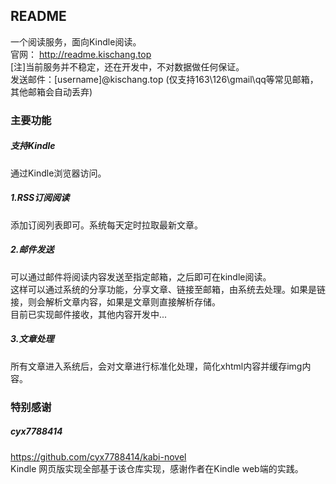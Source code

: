 ## README

一个阅读服务，面向Kindle阅读。   
官网： http://readme.kischang.top   
[注]当前服务并不稳定，还在开发中，不对数据做任何保证。   
发送邮件：[username]@kischang.top (仅支持163\126\gmail\qq等常见邮箱，其他邮箱会自动丢弃)

### 主要功能

##### 支持Kindle
通过Kindle浏览器访问。

##### 1.RSS订阅阅读
添加订阅列表即可。系统每天定时拉取最新文章。

##### 2.邮件发送
可以通过邮件将阅读内容发送至指定邮箱，之后即可在kindle阅读。   
这样可以通过系统的分享功能，分享文章、链接至邮箱，由系统去处理。如果是链接，则会解析文章内容，如果是文章则直接解析存储。   
目前已实现邮件接收，其他内容开发中...   

##### 3.文章处理
所有文章进入系统后，会对文章进行标准化处理，简化xhtml内容并缓存img内容。

### 特别感谢

##### cyx7788414

https://github.com/cyx7788414/kabi-novel   
Kindle 网页版实现全部基于该仓库实现，感谢作者在Kindle web端的实践。
